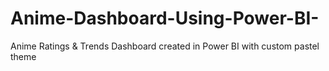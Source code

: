 # Anime-Dashboard-Using-Power-BI-
Anime Ratings &amp; Trends Dashboard created in Power BI with custom pastel theme
